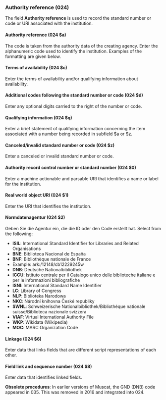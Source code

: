 ### Authority reference (024)

The field **Authority reference** is used to record the standard number or code or URI associated with the institution.

#### Authority reference (024 $a)

The code is taken from the authority data of the creating agency. Enter the alphanumeric code used to identify the institution. Examples of the formatting are given below.

#### Terms of availability (024 $c)

Enter the terms of availability and/or qualifying information about availability.

#### Additional codes following the standard number or code (024 $d)

Enter any optional digits carried to the right of the number or code.

#### Qualifying information (024 $q)

Enter a brief statement of qualifying information concerning the item associated with a number being recorded in subfield $a or $z.

#### Canceled/invalid standard number or code (024 $z)

Enter a canceled or invalid standard number or code.

#### Authority record control number or standard number (024 $0)

Enter a machine actionable and parsable URI that identifies a name or label for the institution.

#### Real world object URI (024 $1)

Enter the URI that identifies the institution.

#### Normdatenagentur (024 $2)

Geben Sie die Agentur ein, die die ID oder den Code erstellt hat. Select from the following:

- **ISIL**: International Standard Identifier for Libraries and Related Organisations
- **BNE**: Biblioteca Nacional de España
- **BNF**: Bibliothèque nationale de France
 - Example: ark:/12148/cb12229245w
- **DNB**: Deutsche Nationalbibliothek
- **ICCU**: Istituto centrale per il Catalogo unico delle biblioteche italiane e per le informazioni bibliografiche
- **ISNI**: International Standard Name Identifier
- **LC**: Library of Congress
- **NLP**: Biblioteka Narodowa
- **NKC**: Národní knihovna České republiky
- **SWNL**: Schweizerische Nationalbibliothek/Bibliothèque nationale suisse/Biblioteca nazionale svizzera
- **VIAF**: Virtual International Authority File
- **WKP**: Wikidata (Wikipedia)
- **MOC**: MARC Organization Code

#### Linkage (024 $6)

Enter data that links fields that are different script representations of each other.

#### Field link and sequence number (024 $8)

Enter data that identifies linked fields.

**Obsolete procedures**: In earlier versions of Muscat, the GND (DNB) code appeared in 035. This was removed in 2016 and integrated into 024.
